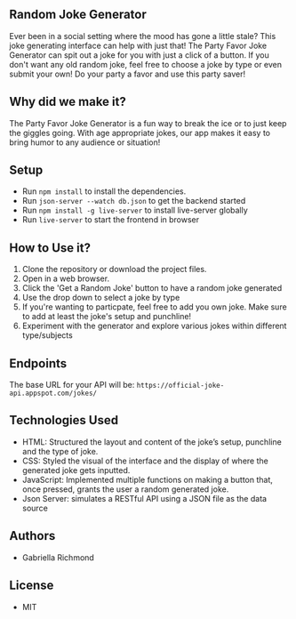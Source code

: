 ## Random Joke Generator
Ever been in a social setting where the mood has gone a little stale? This joke generating interface can help with just that! The Party Favor Joke Generator can spit out a joke for you with just a click of a button. If you don't want any old random joke, feel free to choose a joke by type or even submit your own! Do your party a favor and use this party saver!


## Why did we make it?
The Party Favor Joke Generator is a fun way to break the ice or to just keep the giggles going. With age appropriate jokes, our app makes it easy to bring humor to any audience or situation!


## Setup
- Run `npm install` to install the dependencies.
- Run `json-server --watch db.json` to get the backend started
- Run `npm install -g live-server` to install live-server globally
- Run `live-server` to start the frontend in browser

## How to Use it?
1. Clone the repository or download the project files.
2. Open in a web browser.
3. Click the 'Get a Random Joke' button to have a random joke generated
4. Use the drop down to select a joke by type
5. If you're wanting to particpate, feel free to add you own joke. Make sure to add at least the joke's setup and punchline!
6. Experiment with the generator and explore various jokes within different type/subjects

## Endpoints
The base URL for your API will be: `https://official-joke-api.appspot.com/jokes/`


## Technologies Used
- HTML: Structured the layout and content of the joke’s setup, punchline and the type of joke.
- CSS: Styled the visual of the interface and the display of where the generated joke gets inputted.
- JavaScript: Implemented multiple functions on making a button that, once pressed, grants the user a random generated joke. 
- Json Server: simulates a RESTful API using a JSON file as the data source


## Authors
- Gabriella Richmond


## License
- MIT
